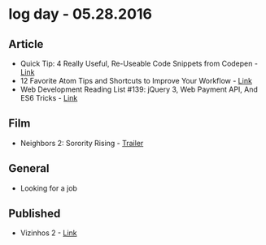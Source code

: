 # log day - 05.28.2016

## Article 

- Quick Tip: 4 Really Useful, Re-Useable Code Snippets from Codepen - [Link](https://www.sitepoint.com/quick-tip-4-really-useful-re-useable-code-snippets-from-codepen/)
- 12 Favorite Atom Tips and Shortcuts to Improve Your Workflow - [Link](https://www.sitepoint.com/12-favorite-atom-tips-and-shortcuts-to-improve-your-workflow/)
- Web Development Reading List #139: jQuery 3, Web Payment API, And ES6 Tricks - [Link](https://www.smashingmagazine.com/2016/05/web-development-reading-list-139/)


## Film

- Neighbors 2: Sorority Rising - [Trailer](https://www.youtube.com/watch?v=OrKewi7SRTc)


## General 

- Looking for a job


## Published

- Vizinhos 2 - [Link](http://imhomovies.com.br/opinions/em-cartaz/neighbors-2/)
